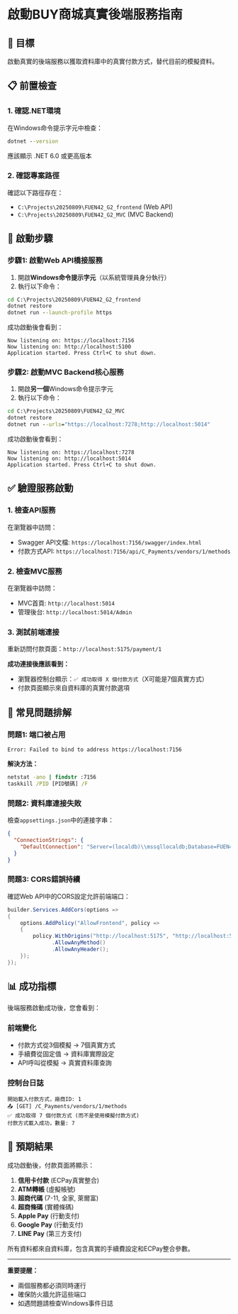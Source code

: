 # 啟動BUY商城真實後端服務指南

## 🎯 目標
啟動真實的後端服務以獲取資料庫中的真實付款方式，替代目前的模擬資料。

## 📋 前置檢查

### 1. 確認.NET環境
在Windows命令提示字元中檢查：
```cmd
dotnet --version
```
應該顯示 .NET 6.0 或更高版本

### 2. 確認專案路徑
確認以下路徑存在：
- `C:\Projects\20250809\FUEN42_G2_frontend` (Web API)
- `C:\Projects\20250809\FUEN42_G2_MVC` (MVC Backend)

## 🚀 啟動步驟

### 步驟1: 啟動Web API橋接服務
1. 開啟**Windows命令提示字元**（以系統管理員身分執行）
2. 執行以下命令：
```cmd
cd C:\Projects\20250809\FUEN42_G2_frontend
dotnet restore
dotnet run --launch-profile https
```

成功啟動後會看到：
```
Now listening on: https://localhost:7156
Now listening on: http://localhost:5100
Application started. Press Ctrl+C to shut down.
```

### 步驟2: 啟動MVC Backend核心服務
1. 開啟**另一個**Windows命令提示字元
2. 執行以下命令：
```cmd
cd C:\Projects\20250809\FUEN42_G2_MVC
dotnet restore
dotnet run --urls="https://localhost:7278;http://localhost:5014"
```

成功啟動後會看到：
```
Now listening on: https://localhost:7278
Now listening on: http://localhost:5014
Application started. Press Ctrl+C to shut down.
```

## ✅ 驗證服務啟動

### 1. 檢查API服務
在瀏覽器中訪問：
- Swagger API文檔: `https://localhost:7156/swagger/index.html`
- 付款方式API: `https://localhost:7156/api/C_Payments/vendors/1/methods`

### 2. 檢查MVC服務
在瀏覽器中訪問：
- MVC首頁: `http://localhost:5014`
- 管理後台: `http://localhost:5014/Admin`

### 3. 測試前端連接
重新訪問付款頁面：`http://localhost:5175/payment/1`

**成功連接後應該看到：**
- 瀏覽器控制台顯示：`✅ 成功取得 X 個付款方式`（X可能是7個真實方式）
- 付款頁面顯示來自資料庫的真實付款選項

## 🔧 常見問題排解

### 問題1: 端口被占用
```
Error: Failed to bind to address https://localhost:7156
```
**解決方法：**
```cmd
netstat -ano | findstr :7156
taskkill /PID [PID號碼] /F
```

### 問題2: 資料庫連接失敗
檢查`appsettings.json`中的連接字串：
```json
{
  "ConnectionStrings": {
    "DefaultConnection": "Server=(localdb)\\mssqllocaldb;Database=FUEN42_G2_DB;..."
  }
}
```

### 問題3: CORS錯誤持續
確認Web API中的CORS設定允許前端端口：
```csharp
builder.Services.AddCors(options =>
{
    options.AddPolicy("AllowFrontend", policy =>
    {
        policy.WithOrigins("http://localhost:5175", "http://localhost:5174")
              .AllowAnyMethod()
              .AllowAnyHeader();
    });
});
```

## 📊 成功指標

後端服務啟動成功後，您會看到：

### 前端變化
- 付款方式從3個模擬 → 7個真實方式
- 手續費從固定值 → 資料庫實際設定
- API呼叫從模擬 → 真實資料庫查詢

### 控制台日誌
```
開始載入付款方式，廠商ID: 1
📤 [GET] /C_Payments/vendors/1/methods
✅ 成功取得 7 個付款方式 (而不是使用模擬付款方式)
付款方式載入成功，數量: 7
```

## 🎉 預期結果

成功啟動後，付款頁面將顯示：
1. **信用卡付款** (ECPay真實整合)
2. **ATM轉帳** (虛擬帳號)
3. **超商代碼** (7-11, 全家, 萊爾富)
4. **超商條碼** (實體條碼)
5. **Apple Pay** (行動支付)
6. **Google Pay** (行動支付) 
7. **LINE Pay** (第三方支付)

所有資料都來自資料庫，包含真實的手續費設定和ECPay整合參數。

---

**重要提醒：**
- 兩個服務都必須同時運行
- 確保防火牆允許這些端口
- 如遇問題請檢查Windows事件日誌